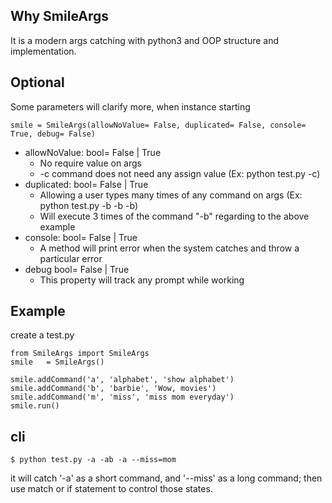 ## Why SmileArgs
It is a modern args catching with python3 and OOP structure and implementation.
## Optional
Some parameters will clarify more, when instance starting
```
smile = SmileArgs(allowNoValue= False, duplicated= False, console= True, debug= False)
```
- allowNoValue: bool= False | True
  - No require value on args 
  - -c command does not need any assign value (Ex: python test.py -c)
- duplicated: bool= False | True
  - Allowing a user types many times of any command on args (Ex: python test.py -b -b -b)
  - Will execute 3 times of the command "-b" regarding to the above example
- console: bool= False | True
  - A method will print error when the system catches and throw a particular error
- debug bool= False | True
  - This property will track any prompt while working

## Example 
create a test.py
```
from SmileArgs import SmileArgs
smile   = SmileArgs()

smile.addCommand('a', 'alphabet', 'show alphabet')
smile.addCommand('b', 'barbie', 'Wow, movies')
smile.addCommand('m', 'miss', 'miss mom everyday')
smile.run()
```

## cli
```
$ python test.py -a -ab -a --miss=mom
```
it will catch '-a' as a short command, and '--miss' as a long command;
then use match or if statement to control those states.
